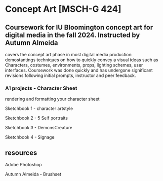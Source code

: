 # Concept Art [MSCH-G 424]  
## Coursework for IU Bloomington concept art for digital media in the fall 2024. Instructed by Autumn Almeida

covers the concept art phase in most digital media production demostantings techniques on how to quickly convey a visual ideas such as Characters, costumes, environments, props, lighting schemes, user interfaces. Coursework was done quickly and has undergone significant revisions following initial prompts, instructor and peer feedback.


### A1 projects - Character Sheet

rendering and formatting your character sheet


Sketchbook 1 - character artstyle

Sketchbook 2 - 5 Self portraits

Sketchbook 3 - DemonsCreature

Sketchbook 4 - Signage


## resources

Adobe Photoshop

Autumn Almeida - Brushset
